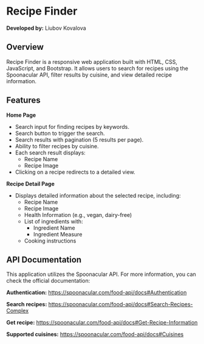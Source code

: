 # Recipe Finder

**Developed by:** Liubov Kovalova

## Overview

Recipe Finder is a responsive web application built with HTML, CSS, JavaScript, and Bootstrap. It allows users to search
for recipes using the Spoonacular API, filter results by cuisine, and view detailed recipe information.

## Features

**Home Page**

- Search input for finding recipes by keywords.
- Search button to trigger the search.
- Search results with pagination (5 results per page).
- Ability to filter recipes by cuisine.
- Each search result displays:
  - Recipe Name
  - Recipe Image
- Clicking on a recipe redirects to a detailed view.

**Recipe Detail Page**

- Displays detailed information about the selected recipe, including:
  - Recipe Name
  - Recipe Image
  - Health Information (e.g., vegan, dairy-free)
  - List of ingredients with:
    - Ingredient Name
    - Ingredient Measure
  - Cooking instructions

## API Documentation

This application utilizes the Spoonacular API. For more information, you can check the official documentation:

**Authentication:**
https://spoonacular.com/food-api/docs#Authentication

**Search recipes:**
https://spoonacular.com/food-api/docs#Search-Recipes-Complex

**Get recipe:**
https://spoonacular.com/food-api/docs#Get-Recipe-Information

**Supported cuisines:**
https://spoonacular.com/food-api/docs#Cuisines
